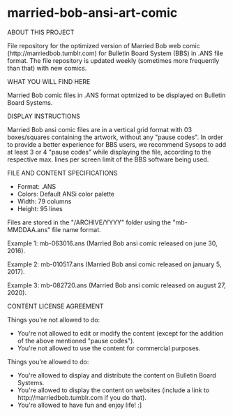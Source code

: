 # married-bob-ansi-art-comic

ABOUT THIS PROJECT
<p>File repository for the optimized version of Married Bob web comic (http://marriedbob.tumblr.com) for Bulletin Board System (BBS) in .ANS file format. The file repository is updated weekly (sometimes more frequently than that) with new comics.</p>

WHAT YOU WILL FIND HERE
<p>Married Bob comic files in .ANS format optmized to be displayed on Bulletin Board Systems.</p>

DISPLAY INSTRUCTIONS
<p>Married Bob ansi comic files are in a vertical grid format with 03 boxes/squares containing the artwork, without any "pause codes". In order to provide a better experience for BBS users, we recommend Sysops to add at least 3 or 4 "pause codes" while displaying the file, according to the respective max. lines per screen limit of the BBS software being used.</p>

FILE AND CONTENT SPECIFICATIONS
<ul>
<li>Format: .ANS</li>
<li>Colors: Default ANSi color palette</li>
<li>Width: 79 columns</li>
<li>Height: 95 lines</li>
</ul>

<p>Files are stored in the "/ARCHIVE/YYYY" folder using the "mb-MMDDAA.ans" file name format.</p>

<p>Example 1: mb-063016.ans (Married Bob ansi comic released on june 30, 2016).</p>
<p>Example 2: mb-010517.ans (Married Bob ansi comic released on january 5, 2017).</p>
<p>Example 3: mb-082720.ans (Married Bob ansi comic released on august 27, 2020).</p>

CONTENT LICENSE AGREEMENT
<p>Things you're not allowed to do:</p>
<ul><li>You're not allowed to edit or modify the content (except for the addition of the above mentioned "pause codes").</li>
<li>You're not allowed to use the content for commercial purposes.</li></ul>

<p>Things you're allowed to do:</p>
<ul><li>You're allowed to display and distribute the content on Bulletin Board Systems.</li>
<li>You're allowed to display the content on websites (include a link to http://marriedbob.tumblr.com if you do that).</li>
<li>You're allowed to have fun and enjoy life! :]</li></ul>
